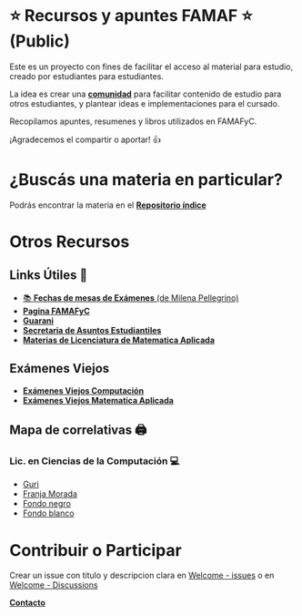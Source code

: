 # :star: Recursos y apuntes FAMAF :star: (Public)

Este es un proyecto con fines de facilitar el acceso al material para estudio, creado por estudiantes para estudiantes.

La idea es crear una [**comunidad**](https://github.com/orgs/FAMAF-resources/discussions) para facilitar contenido de estudio para otros estudiantes, y plantear ideas e implementaciones para el cursado.

Recopilamos apuntes, resumenes y libros utilizados en FAMAFyC.

¡Agradecemos el compartir o aportar! :+1:

# ¿Buscás una materia en particular?

Podrás encontrar la materia en el [**Repositorio índice**](https://github.com/FAMAF-resources/Welcome)

# Otros Recursos

## Links Útiles 📑

- [📚 **Fechas de mesas de Exámenes** (de Milena Pellegrino)](https://milenapellegrino.github.io/feexa/)
- [**Pagina FAMAFyC**](https://www.famaf.unc.edu.ar/)
- [**Guarani**](https://autogestion.guarani.unc.edu.ar/)
- [**Secretaria de Asuntos Estudiantiles**](https://www.unc.edu.ar/)
- [**Materias de Licenciatura de Matematica Aplicada**](https://github.com/FAMAF-resources/LMA_Materias-FAMAF)

## Exámenes Viejos

- [**Exámenes Viejos Computación**](https://github.com/ExamenesViejos-FaMAF-Computacion)
- [**Exámenes Viejos Matematica Aplicada**](https://github.com/FAMAF-resources/LMA_ExamenesViejos-FAMAF)

## Mapa de correlativas :printer:

### Lic. en Ciencias de la Computación :computer:

- [Guri](https://github.com/FAMAF-resources/Welcome/blob/main/images/Correlativas%20-%20Guri%20Scan.jpg)
- [Franja Morada](https://github.com/FAMAF-resources/Welcome/blob/main/images/Correlativas%20-%20Morada%20Scan.jpg)
- [Fondo negro](https://github.com/FAMAF-resources/Welcome/blob/main/images/Correlativas%20de%20Famaf.png)
- [Fondo blanco](https://github.com/FAMAF-resources/Welcome/blob/main/images/Correlativas%20-%20Graph%20Light.png) 


# Contribuir o Participar

Crear un issue con titulo y descripcion clara en [Welcome - issues](https://github.com/FAMAF-resources/Welcome/issues) o en [Welcome - Discussions](https://github.com/orgs/FAMAF-resources/discussions)

[**Contacto**](recursos.estudio.estudiantes@gmail.com)

